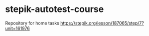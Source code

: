 # stepik-autotest-course
Repository for home tasks
https://stepik.org/lesson/187065/step/7?unit=161976
